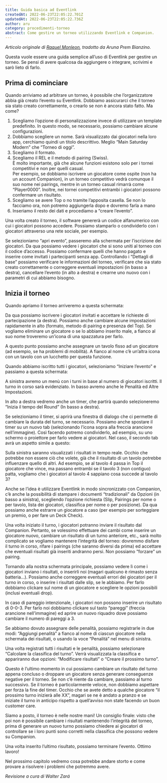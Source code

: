 ```yaml
---
title: Guida basica ad Eventlink
createdAt: 2022-06-23T22:05:22.701Z
updatedAt: 2022-06-23T22:05:22.736Z
author: aru
category: procedimenti-torneo
abstract: Come gestire un torneo utilizzando Eventlink e Companion.
---
```

_Articolo originale di [Raquel Monleon](https://blogs.magicjudges.org/iberia-es/2021/12/09/mini-guia-de-uso-del-eventlink/), tradotto da Aruna Prem Bianzino._

Questa vuole essere una guida semplice all’uso di Eventlink per gestire un torneo. Se pensi di avere qualcosa da aggiungere o integrare, scrivimi e sarò lieto di farlo.

## Prima di cominciare

Quando arriviamo ad arbitrare un torneo, è possibile che l’organizzatore abbia già creato l’evento su Eventlink. Dobbiamo assicurarci che il torneo sia stato creato correttamente, o crearlo se non è ancora stato fatto. Ma come?

1. Scegliamo l’opzione di personalizzazione invece di utilizzare un template predefinito. In questo modo, se necessario, possiamo cambiare alcune configurazioni.
1. Dobbiamo scegliere un nome. Sarà visualizzato dai giocatori nella loro app, cerchiamo quindi un titolo descrittivo. Meglio “Main Saturday Modern” che “Torneo di oggi”.
1. Scegliamo il formato.
1. Scegliamo il REL e il metodo di pairing (Swiss). \
È molto importante, già che alcune funzioni esistono solo per i tornei competitivi e non per quelli casual.\
Per esempio, se dobbiamo iscrivere un giocatore come ospite (non ha un account Companion), in un torneo competitivo vedrà comunque il suo nome nei pairings, mentre in un torneo casual rimarrà come “Player0000”. Inoltre, nei tornei competitivi entrambi i giocatori possono confermare un risultato.
1. Scegliamo se avere Top o no tramite l’apposita casella. Se non lo facciamo ora, non potremo aggiungerla dopo e dovremo farla a mano
1. Inseriamo il resto dei dati e procediamo a “creare l’evento”.

Una volta creato il torneo, il software genererà un codice alfanumerico con cui i giocatori possono accedere. Possiamo stamparlo o condividerlo con i giocatori attraverso una rete sociale, per esempio.

Se selezioniamo “apri evento”, passeremo alla schermata per l’iscrizione dei giocatori. Da qua possiamo vedere i giocatori che si sono uniti al torneo con il codice d’accesso. Possiamo confermare quelli che hanno pagato e inserire come invitati i partecipanti senza app.
Controllando i “Dettagli di base” possiamo verificare le informazioni del torneo, verificare che sia stato creato correttamente o correggere eventuali impostazioni (in basso a destra), cancellare l’evento (in alto a destra) e crearne uno nuovo con i parametri di cui abbiamo bisogno.


## Inizia il torneo

Quando apriamo il torneo arriveremo a questa schermata:


Da qua possiamo iscrivere i giocatori invitati e accettare le richieste di partecipazione (a destra). Possiamo anche cambiare alcune impostazioni rapidamente in alto (formato, metodo di pairing e presenza del Top). Se vogliamo eliminare un giocatore o se lo abbiamo inserito male, a fianco al suo nome troveremo un’icona di una spazzatura per farlo.

A questo punto possiamo anche assegnare un tavolo fisso ad un giocatore (ad esempio, se ha problemi di mobilità). A fianco al nome c’è un’altra icona con un tavolo con un lucchetto per questa funzione.

Quando abbiamo iscritto tutti i giocatori, selezioniamo “Iniziare l’evento” e passiamo a questa schermata:

A sinistra avremo un menù con i turni in base al numero di giocatori iscritti. Il turno in corso sarà evidenziato. In basso avremo anche le Penalità ed Altre Impostazioni.

In alto a destra vedremo anche un timer, che partirà quando selezioneremo “Inizia il tempo del Round” (In basso a destra).

Se selezioniamo il timer, si aprirà una finestra di dialogo che ci permette di cambiare la durata del turno, se necessario. Possiamo anche spostare il timer su un nuovo tab (selezionando l’icona sopra alla freccia arancione nell’immagine). Così facendo potremo condividerlo, ad esempio, su uno schermo o proiettore per farlo vedere ai giocatori. Nel caso, il secondo tab avrà un aspetto simile a questo:

Sulla sinistra saranno visualizzati i risultati in tempo reale. Occhio che potrebbe non essere ciò che volete, già che il risultato di un tavolo potrebbe influenzare quello di altri. Ad esempio, se al tavolo 4 passa in Top il giocatore che vince, ma passano entrambi se il tavolo 3 (non contiguo) patta, vogliamo che i giocatori al tavolo 4 sappiano cosa succede al tavolo 3?

Anche se l’idea è utilizzare Eventlink in modo sincronizzato con Companion, c’è anche la possibilità di stampare i documenti “tradizionali” da Opzioni (in basso a sinistra), scegliendo l’opzione richiesta (Slip, Pairings per nome o per tavolo, lista dei giocatori, classifica per nome o per posizione). Da qua possiamo anche estrarre un giocatore a caso (per esempio per sorteggiare un premio, o per fare un Deck Check).

Una volta iniziato il turno, i giocatori potranno inviare il risultato dal Companion. Pertanto, se volessimo effettuare dei cambi come inserire un giocatore nuovo, cambiare un risultato di un turno anteriore, etc., sarà molto complicato se vogliamo mantenere l’integrità del torneo: dovremmo disfare il turno in corso, rifare i pairings (che saranno diversi da prima) ed accettare che eventuali risultati già inseriti andranno persi. Non possiamo “forzare” un pairing.

Tornando alla nostra schermata principale, possiamo vedere lì come i giocatori inviano i risultati, o inserirli noi (magari qualcuno è rimasto senza batteria…). Possiamo anche correggere eventuali errori dei giocatori per il turno in corso, o inserire i risultati dalle slip, se le abbiamo. Per farlo dobbiamo clickare sul nome di un giocatore e scegliere le opzioni possibili (inclusi eventuali drop).

In caso di pareggio intenzionale, i giocatori non possono inserire un risultato di 0-0-3. Per farlo noi dobbiamo clickare sul tasto “pareggi” (freccia arancione nell’immagine) ed aprire un nuovo riquadro dove possiamo cambiare il numero di pareggi a 3.

Se abbiamo dovuto assegnare delle penalità, possiamo registrarle in due modi: “Aggiungi penalità” a fianco al nome di ciascun giocatore nella schermata dei risultati, o usando la voce “Penalità” nel menu di sinistra.

Una volta registrati tutti i risultati e le penalità, possiamo selezionare “Calcolare la classifica del turno”. Verrà visualizzata la classifica e appariranno due opzioni: “Modificare risultati” o “Creare il prossimo turno”.



Questo è l’ultimo momento in cui possiamo cambiare un risultato del turno appena concluso o droppare un giocatore senza generare conseguenze negative per il torneo. Se non c’è niente da cambiare, passiamo al turno successivo. Se il torneo è particolarmente veloce, non dobbiamo aspettare per forza la fine del timer. Occhio che se avete detto a qualche giocatore “il prossimo turno inizierà alle XX”, magari se ne è andato a pranzo e se iniziate il turno in anticipo rispetto a quell’avviso non state facendo un buon customer care.

Siamo a posto, il torneo è nelle nostre mani! Un consiglio finale: visto che poi non è possibile cambiare i risultati mantenendo l’integrità del torneo, prima di generare un nuovo turno possiamo chiedere ai giocatori di controllare se i loro punti sono corretti nella classifica che possono vedere su Companion.

Una volta inserito l’ultimo risultato, possiamo terminare l’evento. Ottimo lavoro!

Nel prossimo capitolo vedremo cosa potrebbe andare storto e come provare a risolvere i problemi che potremmo avere.






_Revisione a cura di Walter Zará_

